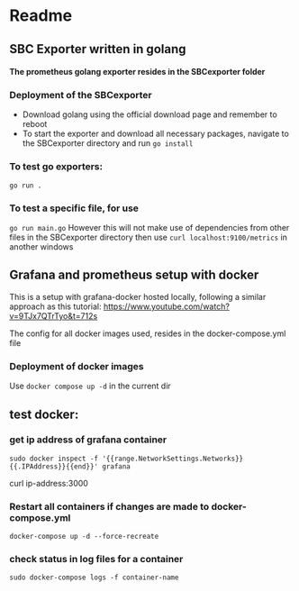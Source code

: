 # Readme
## SBC Exporter written in golang
#### The prometheus golang exporter resides in the SBCexporter folder

### Deployment of the SBCexporter
- Download golang using the official download page and remember to reboot
- To start the exporter and download all necessary packages, navigate to the SBCexporter directory and run
``` go install ```
### To test go exporters:
``` go run . ``` 
### To test a specific file, for use
``` go run main.go ``` 
However this will not make use of dependencies from other files
in the SBCexporter directory
then use
```curl localhost:9100/metrics``` 
in another windows

## Grafana and prometheus setup with docker

This is a setup with grafana-docker hosted locally, following a similar approach as this tutorial:
https://www.youtube.com/watch?v=9TJx7QTrTyo&t=712s

The config for all docker images used, resides in the docker-compose.yml file

### Deployment of docker images
Use
``` docker compose up -d ```
in the current dir


## test docker:
### get ip address of grafana container
``` sudo docker inspect -f '{{range.NetworkSettings.Networks}}{{.IPAddress}}{{end}}' grafana ```

curl ip-address:3000

### Restart all containers if changes are made to docker-compose.yml
``` docker-compose up -d --force-recreate ```

### check status in log files for a container
```sudo docker-compose logs -f container-name ```
